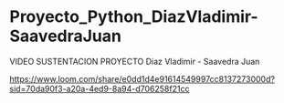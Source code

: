 # Proyecto_Python_DiazVladimir-SaavedraJuan

VIDEO SUSTENTACION PROYECTO Diaz Vladimir - Saavedra Juan

https://www.loom.com/share/e0dd1d4e91614549997cc8137273000d?sid=70da90f3-a20a-4ed9-8a94-d706258f21cc